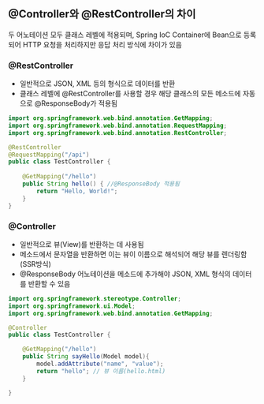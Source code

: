 ## @Controller와 @RestController의 차이
두 어노테이션 모두 클래스 레벨에 적용되며, Spring IoC Container에 Bean으로 등록되어 HTTP 요청을 처리하지만 응답 처리 방식에 차이가 있음

### @RestController
- 일반적으로 JSON, XML 등의 형식으로 데이터를 반환
- 클래스 레벨에 @RestController를 사용할 경우 해당 클래스의 모든 메소드에 자동으로 @ResponseBody가 적용됨
```java
import org.springframework.web.bind.annotation.GetMapping;
import org.springframework.web.bind.annotation.RequestMapping;
import org.springframework.web.bind.annotation.RestController;

@RestController
@RequestMapping("/api")
public class TestController {
    
    @GetMapping("/hello")
    public String hello() { //@ResponseBody 적용됨
        return "Hello, World!";
    }
}
```

### @Controller
- 일반적으로 뷰(View)를 반환하는 데 사용됨
- 메소드에서 문자열을 반환하면 이는 뷰이 이름으로 해석되어 해당 뷰를 렌더링함(SSR방식)
- @ResponseBody 어노테이션을 메소드에 추가해야 JSON, XML 형식의 데이터를 반환할 수 있음
```java
import org.springframework.stereotype.Controller;
import org.springframework.ui.Model;
import org.springframework.web.bind.annotation.GetMapping;

@Controller
public class TestController {

    @GetMapping("/hello")
    public String sayHello(Model model){
        model.addAttribute("name", "value");
        return "hello"; // 뷰 이름(hello.html)
    }

}
```
